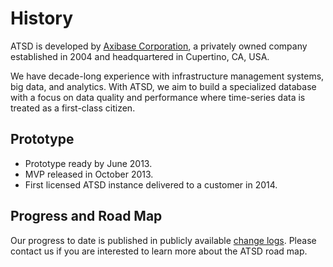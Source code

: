 # History

ATSD is developed by [Axibase Corporation](https://axibase.com/about-us/), a privately owned company established in 2004 and headquartered in Cupertino, CA, USA.

We have decade-long experience with infrastructure management systems, big data, and analytics. With ATSD, we aim to build a specialized database with a focus on data quality and performance where time-series data is treated as a first-class citizen.

## Prototype

* Prototype ready by June 2013.
* MVP released in October 2013.
* First licensed ATSD instance delivered to a customer in 2014.

## Progress and Road Map

Our progress to date is published in publicly available [change logs](./changelogs/README.md#change-logs). Please contact us if you are interested to learn more about the ATSD road map.
